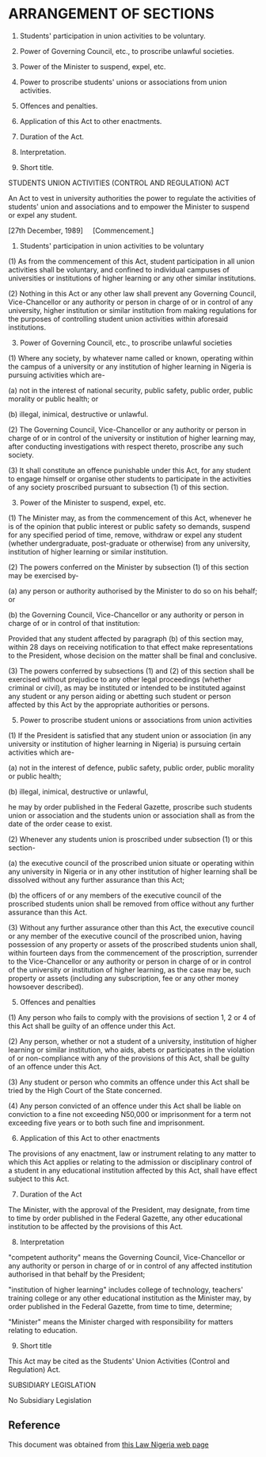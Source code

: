 # ARRANGEMENT OF SECTIONS

1. Students' participation in union activities to be voluntary.

2. Power of Governing Council, etc., to proscribe unlawful societies.

3. Power of the Minister to suspend, expel, etc.

4. Power to proscribe students' unions or associations from union activities.

5. Offences and penalties.

6. Application of this Act to other enactments.

7. Duration of the Act.

8. Interpretation.

9. Short title.

STUDENTS UNION ACTIVITIES (CONTROL AND REGULATION) ACT

An Act to vest in university authorities the power to regulate the activities of students' union and associations and to empower the Minister to suspend or expel any student.

[27th December, 1989]     [Commencement.]

1. Students' participation in union activities to be voluntary

(1) As from the commencement of this Act, student participation in all union activities shall be voluntary, and confined to individual campuses of universities or institutions of higher learning or any other similar institutions.

(2) Nothing in this Act or any other law shall prevent any Governing Council, Vice-Chancellor or any authority or person in charge of or in control of any university, higher institution or similar institution from making regulations for the purposes of controlling student union activities within aforesaid institutions.

3. Power of Governing Council, etc., to proscribe unlawful societies

(1) Where any society, by whatever name called or known, operating within the campus of a university or any institution of higher learning in Nigeria is pursuing activities which are-

(a) not in the interest of national security, public safety, public order, public morality or public health; or

(b) illegal, inimical, destructive or unlawful.

(2) The Governing Council, Vice-Chancellor or any authority or person in charge of or in control of the university or institution of higher learning may, after conducting investigations with respect thereto, proscribe any such society.

(3) It shall constitute an offence punishable under this Act, for any student to engage himself or organise other students to participate in the activities of any society proscribed pursuant to subsection (1) of this section.

3. Power of the Minister to suspend, expel, etc.

(1) The Minister may, as from the commencement of this Act, whenever he is of the opinion that public interest or public safety so demands, suspend for any specified period of time, remove, withdraw or expel any student (whether undergraduate, post-graduate or otherwise) from any university, institution of higher learning or similar institution.

(2) The powers conferred on the Minister by subsection (1) of this section may be exercised by-

(a) any person or authority authorised by the Minister to do so on his behalf; or

(b) the Governing Council, Vice-Chancellor or any authority or person in charge of or in control of that institution:

Provided that any student affected by paragraph (b) of this section may, within 28 days on receiving notification to that effect make representations to the President, whose decision on the matter shall be final and conclusive.

(3) The powers conferred by subsections (1) and (2) of this section shall be exercised without prejudice to any other legal proceedings (whether criminal or civil), as may be instituted or intended to be instituted against any student or any person aiding or abetting such student or person affected by this Act by the appropriate authorities or persons.

5. Power to proscribe student unions or associations from union activities

(1) If the President is satisfied that any student union or association (in any university or institution of higher learning in Nigeria) is pursuing certain activities which are-

(a) not in the interest of defence, public safety, public order, public morality or public health;

(b) illegal, inimical, destructive or unlawful,

he may by order published in the Federal Gazette, proscribe such students union or association and the students union or association shall as from the date of the order cease to exist.

(2) Whenever any students union is proscribed under subsection (1) or this section-

(a) the executive council of the proscribed union situate or operating within any university in Nigeria or in any other institution of higher learning shall be dissolved without any further assurance than this Act;

(b) the officers of or any members of the executive council of the proscribed students union shall be removed from office without any further assurance than this Act.

(3) Without any further assurance other than this Act, the executive council or any member of the executive council of the proscribed union, having possession of any property or assets of the proscribed students union shall, within fourteen days from the commencement of the proscription, surrender to the Vice-Chancellor or any authority or person in charge of or in control of the university or institution of higher learning, as the case may be, such property or assets (including any subscription, fee or any other money howsoever described).

5. Offences and penalties

(1) Any person who fails to comply with the provisions of section 1, 2 or 4 of this Act shall be guilty of an offence under this Act.

(2) Any person, whether or not a student of a university, institution of higher learning or similar institution, who aids, abets or participates in the violation of or non-compliance with any of the provisions of this Act, shall be guilty of an offence under this Act.

(3) Any student or person who commits an offence under this Act shall be tried by the High Court of the State concerned.

(4) Any person convicted of an offence under this Act shall be liable on conviction to a fine not exceeding N50,000 or imprisonment for a term not exceeding five years or to both such fine and imprisonment.

6. Application of this Act to other enactments

The provisions of any enactment, law or instrument relating to any matter to which this Act applies or relating to the admission or disciplinary control of a student in any educational institution affected by this Act, shall have effect subject to this Act.

7. Duration of the Act

The Minister, with the approval of the President, may designate, from time to time by order published in the Federal Gazette, any other educational institution to be affected by the provisions of this Act.

8. Interpretation

"competent authority" means the Governing Council, Vice-Chancellor or any authority or person in charge of or in control of any affected institution authorised in that behalf by the President;

"institution of higher learning" includes college of technology, teachers' training college or any other educational institution as the Minister may, by order published in the Federal Gazette, from time to time, determine;

"Minister" means the Minister charged with responsibility for matters relating to education.

9. Short title

This Act may be cited as the Students' Union Activities (Control and Regulation) Act.

SUBSIDIARY LEGISLATION

No Subsidiary Legislation

## Reference

This document was obtained from [this Law Nigeria web page](http://www.lawnigeria.com/LFN/S/Students-Union-Activities%28Control-and-Regulation%29Act.php)
